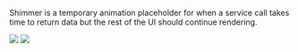 Shimmer is a temporary animation placeholder for when a service call takes time to return data but the rest of the UI should continue rendering.

<DisplayToggle onText="Dark" offText="Light" label="Theme Switcher">

<img className="off" src="https://res-1.cdn.office.net/files/fabric-cdn-prod_20230815.002/fabric-website/images/controls/ios/updated/img_shimmer_01_light.png?text=LightMode" />
<img className="on" src="https://res-1.cdn.office.net/files/fabric-cdn-prod_20230815.002/fabric-website/images/controls/ios/updated/img_shimmer_01_dark.png?text=DarkMode" />

</DisplayToggle>
